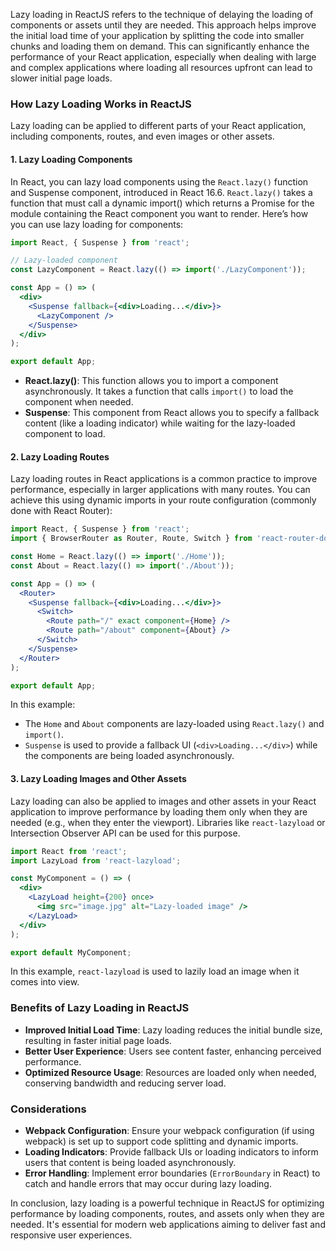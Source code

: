Lazy loading in ReactJS refers to the technique of delaying the loading of components or assets until they are needed. This approach helps improve the initial load time of your application by splitting the code into smaller chunks and loading them on demand. This can significantly enhance the performance of your React application, especially when dealing with large and complex applications where loading all resources upfront can lead to slower initial page loads.

### How Lazy Loading Works in ReactJS

Lazy loading can be applied to different parts of your React application, including components, routes, and even images or other assets.

#### 1. **Lazy Loading Components**

In React, you can lazy load components using the `React.lazy()` function and Suspense component, introduced in React 16.6. `React.lazy()` takes a function that must call a dynamic import() which returns a Promise for the module containing the React component you want to render. Here’s how you can use lazy loading for components:

```jsx
import React, { Suspense } from 'react';

// Lazy-loaded component
const LazyComponent = React.lazy(() => import('./LazyComponent'));

const App = () => (
  <div>
    <Suspense fallback={<div>Loading...</div>}>
      <LazyComponent />
    </Suspense>
  </div>
);

export default App;
```

- **React.lazy()**: This function allows you to import a component asynchronously. It takes a function that calls `import()` to load the component when needed.
- **Suspense**: This component from React allows you to specify a fallback content (like a loading indicator) while waiting for the lazy-loaded component to load.

#### 2. **Lazy Loading Routes**

Lazy loading routes in React applications is a common practice to improve performance, especially in larger applications with many routes. You can achieve this using dynamic imports in your route configuration (commonly done with React Router):

```jsx
import React, { Suspense } from 'react';
import { BrowserRouter as Router, Route, Switch } from 'react-router-dom';

const Home = React.lazy(() => import('./Home'));
const About = React.lazy(() => import('./About'));

const App = () => (
  <Router>
    <Suspense fallback={<div>Loading...</div>}>
      <Switch>
        <Route path="/" exact component={Home} />
        <Route path="/about" component={About} />
      </Switch>
    </Suspense>
  </Router>
);

export default App;
```

In this example:
- The `Home` and `About` components are lazy-loaded using `React.lazy()` and `import()`.
- `Suspense` is used to provide a fallback UI (`<div>Loading...</div>`) while the components are being loaded asynchronously.

#### 3. **Lazy Loading Images and Other Assets**

Lazy loading can also be applied to images and other assets in your React application to improve performance by loading them only when they are needed (e.g., when they enter the viewport). Libraries like `react-lazyload` or Intersection Observer API can be used for this purpose.

```jsx
import React from 'react';
import LazyLoad from 'react-lazyload';

const MyComponent = () => (
  <div>
    <LazyLoad height={200} once>
      <img src="image.jpg" alt="Lazy-loaded image" />
    </LazyLoad>
  </div>
);

export default MyComponent;
```

In this example, `react-lazyload` is used to lazily load an image when it comes into view.

### Benefits of Lazy Loading in ReactJS

- **Improved Initial Load Time**: Lazy loading reduces the initial bundle size, resulting in faster initial page loads.
- **Better User Experience**: Users see content faster, enhancing perceived performance.
- **Optimized Resource Usage**: Resources are loaded only when needed, conserving bandwidth and reducing server load.

### Considerations

- **Webpack Configuration**: Ensure your webpack configuration (if using webpack) is set up to support code splitting and dynamic imports.
- **Loading Indicators**: Provide fallback UIs or loading indicators to inform users that content is being loaded asynchronously.
- **Error Handling**: Implement error boundaries (`ErrorBoundary` in React) to catch and handle errors that may occur during lazy loading.

In conclusion, lazy loading is a powerful technique in ReactJS for optimizing performance by loading components, routes, and assets only when they are needed. It's essential for modern web applications aiming to deliver fast and responsive user experiences.